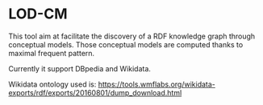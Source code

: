 # LOD-CM

This tool aim at facilitate the discovery of a RDF knowledge graph through conceptual models. Those conceptual models are computed thanks to maximal frequent pattern.

Currently it support DBpedia and Wikidata.

Wikidata ontology used is: https://tools.wmflabs.org/wikidata-exports/rdf/exports/20160801/dump_download.html


